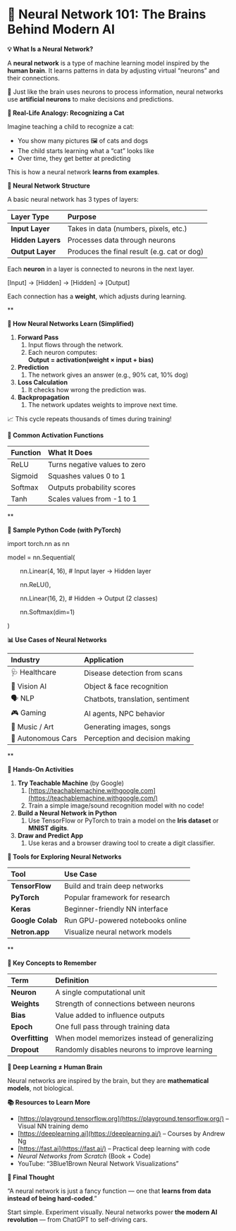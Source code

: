 # **🧠 Neural Network 101: The Brains Behind Modern AI**

**💡 What Is a Neural Network?**

A **neural network** is a type of machine learning model inspired by the **human brain**. It learns patterns in data by adjusting virtual “neurons” and their connections.

🧠 Just like the brain uses neurons to process information, neural networks use **artificial neurons** to make decisions and predictions.

**👶 Real-Life Analogy: Recognizing a Cat**

Imagine teaching a child to recognize a cat:

- You show many pictures 🖼️ of cats and dogs
- The child starts learning what a “cat” looks like
- Over time, they get better at predicting

This is how a neural network **learns from examples**.

**🧩 Neural Network Structure**

A basic neural network has 3 types of layers:

|**Layer Type**|**Purpose**|
| :- | :- |
|**Input Layer**|Takes in data (numbers, pixels, etc.)|
|**Hidden Layers**|Processes data through neurons|
|**Output Layer**|Produces the final result (e.g. cat or dog)|

Each **neuron** in a layer is connected to neurons in the next layer.

[Input] → [Hidden] → [Hidden] → [Output]

Each connection has a **weight**, which adjusts during learning.

**

**🔁 How Neural Networks Learn (Simplified)**

1. **Forward Pass**
   1. Input flows through the network.
   1. Each neuron computes:\
      **Output = activation(weight × input + bias)**
1. **Prediction**
   1. The network gives an answer (e.g., 90% cat, 10% dog)
1. **Loss Calculation**
   1. It checks how wrong the prediction was.
1. **Backpropagation**
   1. The network updates weights to improve next time.

📈 This cycle repeats thousands of times during training!

**🧠 Common Activation Functions**

|**Function**|**What It Does**|
| :- | :- |
|ReLU|Turns negative values to zero|
|Sigmoid|Squashes values 0 to 1|
|Softmax|Outputs probability scores|
|Tanh|Scales values from -1 to 1|

**

**🧮 Sample Python Code (with PyTorch)**

import torch.nn as nn

model = nn.Sequential(

`    `nn.Linear(4, 16),  # Input layer → Hidden layer

`    `nn.ReLU(),

`    `nn.Linear(16, 2),  # Hidden → Output (2 classes)

`    `nn.Softmax(dim=1)

)

**📊 Use Cases of Neural Networks**

|**Industry**|**Application**|
| :- | :- |
|🩺 Healthcare|Disease detection from scans|
|📸 Vision AI|Object & face recognition|
|🗣️ NLP|Chatbots, translation, sentiment|
|🎮 Gaming|AI agents, NPC behavior|
|🎵 Music / Art|Generating images, songs|
|🚗 Autonomous Cars|Perception and decision making|

**

**🧪 Hands-On Activities**

1. **Try Teachable Machine** (by Google)
   1. [https://teachablemachine.withgoogle.com](https://teachablemachine.withgoogle.com/)
   1. Train a simple image/sound recognition model with no code!
1. **Build a Neural Network in Python**
   1. Use TensorFlow or PyTorch to train a model on the **Iris dataset** or **MNIST digits**.
1. **Draw and Predict App**
   1. Use keras and a browser drawing tool to create a digit classifier.

**🔧 Tools for Exploring Neural Networks**

|**Tool**|**Use Case**|
| :- | :- |
|**TensorFlow**|Build and train deep networks|
|**PyTorch**|Popular framework for research|
|**Keras**|Beginner-friendly NN interface|
|**Google Colab**|Run GPU-powered notebooks online|
|**Netron.app**|Visualize neural network models|

**

**🧠 Key Concepts to Remember**

|**Term**|**Definition**|
| :- | :- |
|**Neuron**|A single computational unit|
|**Weights**|Strength of connections between neurons|
|**Bias**|Value added to influence outputs|
|**Epoch**|One full pass through training data|
|**Overfitting**|When model memorizes instead of generalizing|
|**Dropout**|Randomly disables neurons to improve learning|

**🧠 Deep Learning ≠ Human Brain**

Neural networks are inspired by the brain, but they are **mathematical models**, not biological.

**📚 Resources to Learn More**

- [https://playground.tensorflow.org](https://playground.tensorflow.org/) – Visual NN training demo
- [https://deeplearning.ai](https://deeplearning.ai/) – Courses by Andrew Ng
- [https://fast.ai](https://fast.ai/) – Practical deep learning with code
- *Neural Networks from Scratch* (Book + Code)
- YouTube: “3Blue1Brown Neural Network Visualizations”

**💬 Final Thought**

“A neural network is just a fancy function — one that **learns from data instead of being hard-coded**.”

Start simple. Experiment visually. Neural networks power **the modern AI revolution** — from ChatGPT to self-driving cars.




